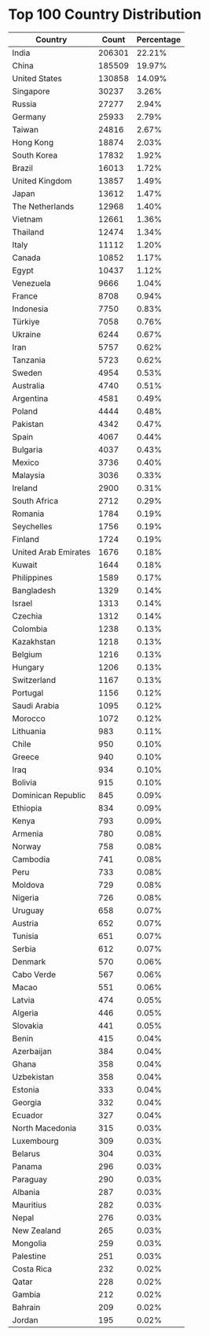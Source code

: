 # Top 100 Country Distribution
| Country | Count | Percentage |
|----|----|----|
| India | 206301 | 22.21% |
| China | 185509 | 19.97% |
| United States | 130858 | 14.09% |
| Singapore | 30237 | 3.26% |
| Russia | 27277 | 2.94% |
| Germany | 25933 | 2.79% |
| Taiwan | 24816 | 2.67% |
| Hong Kong | 18874 | 2.03% |
| South Korea | 17832 | 1.92% |
| Brazil | 16013 | 1.72% |
| United Kingdom | 13857 | 1.49% |
| Japan | 13612 | 1.47% |
| The Netherlands | 12968 | 1.40% |
| Vietnam | 12661 | 1.36% |
| Thailand | 12474 | 1.34% |
| Italy | 11112 | 1.20% |
| Canada | 10852 | 1.17% |
| Egypt | 10437 | 1.12% |
| Venezuela | 9666 | 1.04% |
| France | 8708 | 0.94% |
| Indonesia | 7750 | 0.83% |
| Türkiye | 7058 | 0.76% |
| Ukraine | 6244 | 0.67% |
| Iran | 5757 | 0.62% |
| Tanzania | 5723 | 0.62% |
| Sweden | 4954 | 0.53% |
| Australia | 4740 | 0.51% |
| Argentina | 4581 | 0.49% |
| Poland | 4444 | 0.48% |
| Pakistan | 4342 | 0.47% |
| Spain | 4067 | 0.44% |
| Bulgaria | 4037 | 0.43% |
| Mexico | 3736 | 0.40% |
| Malaysia | 3036 | 0.33% |
| Ireland | 2900 | 0.31% |
| South Africa | 2712 | 0.29% |
| Romania | 1784 | 0.19% |
| Seychelles | 1756 | 0.19% |
| Finland | 1724 | 0.19% |
| United Arab Emirates | 1676 | 0.18% |
| Kuwait | 1644 | 0.18% |
| Philippines | 1589 | 0.17% |
| Bangladesh | 1329 | 0.14% |
| Israel | 1313 | 0.14% |
| Czechia | 1312 | 0.14% |
| Colombia | 1238 | 0.13% |
| Kazakhstan | 1218 | 0.13% |
| Belgium | 1216 | 0.13% |
| Hungary | 1206 | 0.13% |
| Switzerland | 1167 | 0.13% |
| Portugal | 1156 | 0.12% |
| Saudi Arabia | 1095 | 0.12% |
| Morocco | 1072 | 0.12% |
| Lithuania | 983 | 0.11% |
| Chile | 950 | 0.10% |
| Greece | 940 | 0.10% |
| Iraq | 934 | 0.10% |
| Bolivia | 915 | 0.10% |
| Dominican Republic | 845 | 0.09% |
| Ethiopia | 834 | 0.09% |
| Kenya | 793 | 0.09% |
| Armenia | 780 | 0.08% |
| Norway | 758 | 0.08% |
| Cambodia | 741 | 0.08% |
| Peru | 733 | 0.08% |
| Moldova | 729 | 0.08% |
| Nigeria | 726 | 0.08% |
| Uruguay | 658 | 0.07% |
| Austria | 652 | 0.07% |
| Tunisia | 651 | 0.07% |
| Serbia | 612 | 0.07% |
| Denmark | 570 | 0.06% |
| Cabo Verde | 567 | 0.06% |
| Macao | 551 | 0.06% |
| Latvia | 474 | 0.05% |
| Algeria | 446 | 0.05% |
| Slovakia | 441 | 0.05% |
| Benin | 415 | 0.04% |
| Azerbaijan | 384 | 0.04% |
| Ghana | 358 | 0.04% |
| Uzbekistan | 358 | 0.04% |
| Estonia | 333 | 0.04% |
| Georgia | 332 | 0.04% |
| Ecuador | 327 | 0.04% |
| North Macedonia | 315 | 0.03% |
| Luxembourg | 309 | 0.03% |
| Belarus | 304 | 0.03% |
| Panama | 296 | 0.03% |
| Paraguay | 290 | 0.03% |
| Albania | 287 | 0.03% |
| Mauritius | 282 | 0.03% |
| Nepal | 276 | 0.03% |
| New Zealand | 265 | 0.03% |
| Mongolia | 259 | 0.03% |
| Palestine | 251 | 0.03% |
| Costa Rica | 232 | 0.02% |
| Qatar | 228 | 0.02% |
| Gambia | 212 | 0.02% |
| Bahrain | 209 | 0.02% |
| Jordan | 195 | 0.02% |
